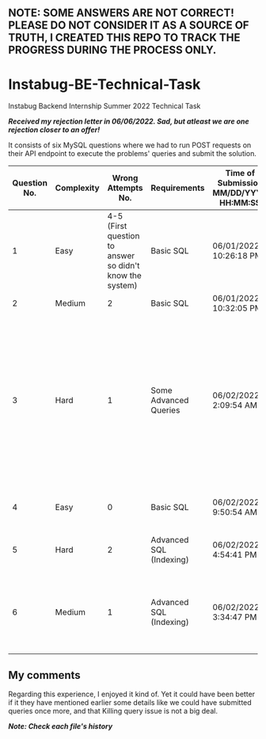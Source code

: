 ## NOTE: SOME ANSWERS ARE NOT CORRECT! PLEASE DO NOT CONSIDER IT AS A SOURCE OF TRUTH, I CREATED THIS REPO TO TRACK THE PROGRESS DURING THE PROCESS ONLY.

# Instabug-BE-Technical-Task
Instabug Backend Internship Summer 2022 Technical Task

***Received my rejection letter in 06/06/2022. Sad, but atleast we are one rejection closer to an offer!***

It consists of six MySQL questions where we had to run POST requests on their API endpoint
to execute the problems' queries and submit the solution.

| Question No. | Complexity | Wrong Attempts No.                                       | Requirements            | Time of Submission MM/DD/YYYY HH:MM:SS | My comments                                                                                                                                                      |
|--------------|------------|----------------------------------------------------------|-------------------------|----------------------------------------|------------------------------------------------------------------------------------------------------------------------------------------------------------------|
| 1            | Easy       | 4-5 (First question to answer so didn't know the system) | Basic SQL               | 06/01/2022 10:26:18 PM                 | I hope I'll not lose marks because I submitted wrong table names instead :@@@@@@                                                                                 |
| 2            | Medium     | 2                                                        | Basic SQL               | 06/01/2022 10:32:05 PM                 | Normal one I believe                                                                                                                                             |
| 3            | Hard       | 1                                                        | Some Advanced Queries   | 06/02/2022 2:09:54 AM                  | The server kept respond with Killing Query I thought they wanted a more efficient query But later then they mentioned that it is normal, and it was too late.... |
| 4            | Easy       | 0                                                        | Basic SQL               | 06/02/2022 9:50:54 AM                  | Nothing, just a normal distinct question                                                                                                                         |
| 5            | Hard       | 2                                                        | Advanced SQL (Indexing) | 06/02/2022 4:54:41 PM                  | I HATE THIS PROBLEM AND 6 AS WELL                                                                                                                                |
| 6            | Medium     | 1                                                        | Advanced SQL (Indexing) | 06/02/2022 3:34:47 PM                  | I DON'T KNOW HOW CAN I IMPROVE THE EFFICIENCY OF INDEXED QUERIES                                                                                                 |

## My comments

Regarding this experience, I enjoyed it kind of. Yet it could have been better if it they have mentioned earlier some details like we could have submitted queries once more, and that Killing query issue is not a big deal.

***Note: Check each file's history***
